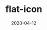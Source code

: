 ---
title: flat-icon
safeTitle: Flat Icon
description: The largest database of free customizable icons in the world. Flaticon has more than a million icons in all formats, for all kind of projects, presentations, apps, websites, etc.
date: 2020-04-12
tags:
  - developer
  - icons
  - usefulwebdev
layout: layouts/post.njk
image: /img/flaticon.png
alt: Flat Icon Homepage capture
icon: 
site: https://www.freepikcompany.com/flaticon
---